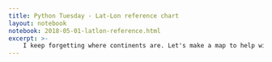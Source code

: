```yaml
---
title: Python Tuesday - Lat-Lon reference chart
layout: notebook
notebook: 2018-05-01-latlon-reference.html
excerpt: >-
    I keep forgetting where continents are. Let's make a map to help with that using Cartopy
---
```

